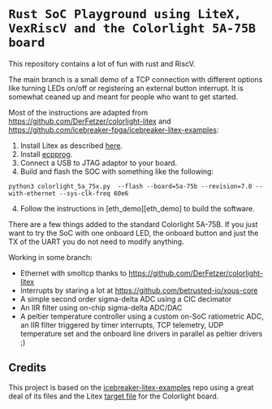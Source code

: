 # `Rust SoC Playground using LiteX, VexRiscV and the Colorlight 5A-75B board`

This repository contains a lot of fun with rust and RiscV.

The main branch is a small demo of a TCP connection with different options like turning LEDs on/off or registering an external button interrupt.
It is somewhat ceaned up and meant for people who want to get started. 

Most of the instructions are adapted from https://github.com/DerFetzer/colorlight-litex and https://github.com/icebreaker-fpga/icebreaker-litex-examples:

1. Install Litex as described [here][litex].
2. Install [ecpprog][ecpprog].
4. Connect a USB to JTAG adaptor to your board.
5. Build and flash the SOC with something like the following:
```
python3 colorlight_5a_75x.py  --flash --board=5a-75b --revision=7.0 --with-ethernet --sys-clk-freq 60e6

```
4. Follow the instructions in [eth_demo][eth_demo] to build the software.


There are a few things added to the standard Colorlight 5A-75B. If you just want to try the SoC with one onboard LED, the onboard button and just the TX of the UART you do not need to modify anything. 


Working in some branch:
- Ethernet with smoltcp thanks to https://github.com/DerFetzer/colorlight-litex 
- Interrupts by staring a lot at https://github.com/betrusted-io/xous-core
- A simple second order sigma-delta ADC using a CIC decimator
- An IIR filter using on-chip sigma-delta ADC/DAC
- A peltier temperature controller using a custom on-SoC ratiometric ADC, an IIR filter triggered by timer interrupts, TCP telemetry, UDP temperature set and the onboard line drivers in parallel as peltier drivers ;)

## Credits

This project is based on the [icebreaker-litex-examples][litex-example] repo using a great deal of its files
and the Litex [target file][target] for the Colorlight board.

[team]: https://github.com/DerFetzer
[litex]: https://github.com/enjoy-digital/litex#quick-start-guide
[ecpprog]: https://github.com/gregdavill/ecpprog
[litex-example]: https://github.com/icebreaker-fpga/icebreaker-litex-examples
[colorlight]: http://www.colorlight-led.com/product/colorlight-5a-75e-led-display-receiving-card.html
[target]: https://github.com/litex-hub/litex-boards/blob/master/litex_boards/targets/colorlight_5a_75x.py
[SoC_demo]: rust/SoC_demo/README.md
